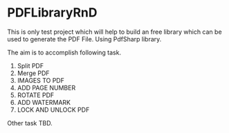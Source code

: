 # PDFLibraryRnD
This is only test project which will help to build an free library which can be used to generate the PDF File. Using PdfSharp library.

The aim is to accomplish following task.

1. Split PDF
2. Merge PDF
3. IMAGES TO PDF
4. ADD PAGE NUMBER
5. ROTATE PDF
6. ADD WATERMARK
7. LOCK AND UNLOCK PDF


Other task TBD.
